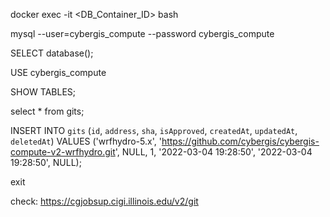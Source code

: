 docker exec -it <DB_Container_ID> bash

mysql --user=cybergis_compute --password cybergis_compute

SELECT database();

USE cybergis_compute

SHOW TABLES;

select * from gits;

INSERT INTO `gits` (`id`, `address`, `sha`, `isApproved`, `createdAt`, `updatedAt`, `deletedAt`) VALUES
('wrfhydro-5.x', 'https://github.com/cybergis/cybergis-compute-v2-wrfhydro.git', NULL, 1, '2022-03-04 19:28:50', '2022-03-04 19:28:50', NULL);

exit

check:
https://cgjobsup.cigi.illinois.edu/v2/git
